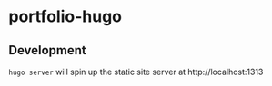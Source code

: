 # portfolio-hugo

## Development

`hugo server` will spin up the static site server at http://localhost:1313